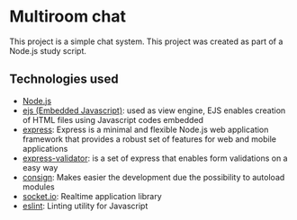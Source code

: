 # Multiroom chat
This project is a simple chat system.
This project was created as part of a Node.js study script.

## Technologies used
- [Node.js](https://nodejs.org/)
- [ejs (Embedded Javascript)](https://ejs.co/): used as view engine, EJS enables creation of HTML files using Javascript codes embedded
- [express](https://expressjs.com/): Express is a minimal and flexible Node.js web application framework that provides a robust set of features for web and mobile applications
- [express-validator](https://express-validator.github.io/docs/): is a set of express that enables form validations on a easy way
- [consign](https://www.npmjs.com/package/consign): Makes easier the development due the possibility to autoload modules
- [socket.io](https://socket.io/): Realtime application library
- [eslint](https://eslint.org/): Linting utility for Javascript
